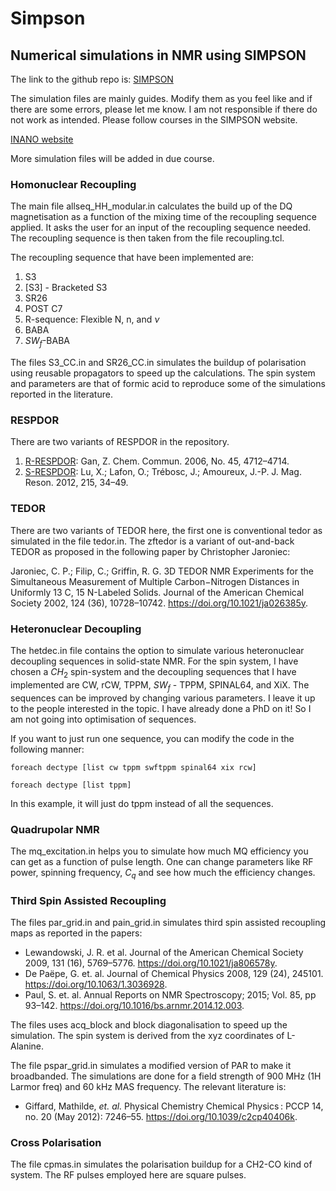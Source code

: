 # Simpson
## Numerical simulations in NMR using SIMPSON

The link to the github repo is:
[SIMPSON](https://github.com/dnp-grenoble/simpson)

The simulation files are mainly guides. Modify them as you feel like and if there are some errors, please let me know. I am not responsible if there do not work as intended. Please follow courses in the SIMPSON website.


[INANO website](https://inano.au.dk/about/research-centers-and-projects/nmr/software/simpson)

More simulation files will be added in due course.

### Homonuclear Recoupling
The main file allseq_HH_modular.in calculates the build up of the DQ magnetisation as a function of the mixing time of the recoupling sequence applied. It asks the user for an input of the recoupling sequence needed.
The recoupling sequence is then taken from the file recoupling.tcl.

The recoupling sequence that have been implemented are:
1. S3
2. [S3] - Bracketed S3
3. SR26
4. POST C7
5. R-sequence: Flexible N, n, and $\nu$
6. BABA
7. $SW_f$-BABA

The files S3_CC.in and SR26_CC.in simulates the buildup of polarisation using reusable propagators to speed up the calculations. The spin system and parameters are that of formic acid to reproduce some of the simulations reported in the literature.

### RESPDOR

There are two variants of RESPDOR in the repository.
1. [R-RESPDOR](https://doi.org/10.1039/B611447D.
): Gan, Z.  Chem. Commun. 2006, No. 45, 4712–4714. 
2. [S-RESPDOR](https://doi.org/10.1016/j.jmr.2011.12.009.): Lu, X.; Lafon, O.; Trébosc, J.; Amoureux, J.-P. J. Mag. Reson. 2012, 215, 34–49. 

### TEDOR

There are two variants of TEDOR here, the first one is conventional tedor as simulated in the file tedor.in. The zftedor is a variant of out-and-back TEDOR as proposed in the following paper by Christopher Jaroniec:


Jaroniec, C. P.; Filip, C.; Griffin, R. G. 3D TEDOR NMR Experiments for the Simultaneous Measurement of Multiple Carbon−Nitrogen Distances in Uniformly 13 C, 15 N-Labeled Solids. Journal of the American Chemical Society 2002, 124 (36), 10728–10742. https://doi.org/10.1021/ja026385y.


### Heteronuclear Decoupling   
The hetdec.in file contains the option to simulate various heteronuclear decoupling sequences in solid-state NMR. For the spin system, I have chosen a $CH_2$ spin-system and the decoupling sequences that I have implemented are CW, rCW, TPPM, $SW_f$ - TPPM, SPINAL64, and XiX. The sequences can be improved by changing various parameters. I leave it up to the people interested in the topic. I have already done a PhD on it! So I am not going into optimisation of sequences.

If you want to just run one sequence, you can modify the code in the following manner:
```
foreach dectype [list cw tppm swftppm spinal64 xix rcw]

foreach dectype [list tppm]
```
In this example, it will just do tppm instead of all the sequences.

### Quadrupolar NMR
The mq_excitation.in helps you to simulate how much MQ efficiency you can get as a function of pulse length. One can change parameters like RF power, spinning frequency, $C_q$ and see how much the efficiency changes.


### Third Spin Assisted Recoupling
The files par_grid.in and pain_grid.in simulates third spin assisted recoupling maps as reported in the papers:
 - Lewandowski, J. R. et al. Journal of the American Chemical Society 2009, 131 (16), 5769–5776. https://doi.org/10.1021/ja806578y.
- De Paëpe, G. et. al. Journal of Chemical Physics 2008, 129 (24), 245101. https://doi.org/10.1063/1.3036928.
- Paul, S. et. al. Annual Reports on NMR Spectroscopy; 2015; Vol. 85, pp 93–142. https://doi.org/10.1016/bs.arnmr.2014.12.003.

The files uses acq_block and block diagonalisation to speed up the simulation. The spin system is derived from the xyz coordinates of L-Alanine.

The file pspar_grid.in simulates a modified version of PAR to make it broadbanded. The simulations are done for a field strength of 900 MHz (1H Larmor freq) and 60 kHz MAS frequency. The relevant literature is:
- Giffard, Mathilde, *et. al.* Physical Chemistry Chemical Physics : PCCP 14, no. 20 (May 2012): 7246–55. https://doi.org/10.1039/c2cp40406k.


### Cross Polarisation

The file cpmas.in simulates the polarisation buildup for a CH2-CO kind of system.
The RF pulses employed here are square pulses.
